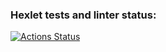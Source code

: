### Hexlet tests and linter status:
[![Actions Status](https://github.com/xegrassa/frontend-project-lvl1/workflows/hexlet-check/badge.svg)](https://github.com/xegrassa/frontend-project-lvl1/actions)